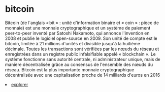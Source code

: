 <!DOCTYPE html>
<html>
<head>
</head>
<body>
<h1>bitcoin</h1>
<p> Bitcoin (de l'anglais « bit » : unité d'information binaire et « coin » : pièce de monnaie) est une monnaie cryptographique et un système de paiement peer-to-peer inventé par Satoshi Nakamoto, qui annonce l'invention en 2008 et publie le logiciel open-source en 2009.
Son unité de compte est le bitcoin, limitée à 21 millions d'unités et divisible jusqu'à la huitième décimale. Toutes les transactions sont vérifiées par les nœuds du réseau et enregistrées dans un registre public infalsifiable appelé « blockchain ». Le système fonctionne sans autorité centrale, ni administrateur unique, mais de manière décentralisée grâce au consensus de l'ensemble des nœuds du réseau. Bitcoin est la plus importante monnaie cryptographique décentralisée avec une capitalisation proche de 14 milliards d'euros en 2016 </p>
<li><a href="https://piierreG13.github.io/explorer"> explorer</a></li>
</body>
</html>
